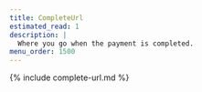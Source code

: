```yaml
---
title: CompleteUrl
estimated_read: 1
description: |
  Where you go when the payment is completed.
menu_order: 1500
---
```


{% include complete-url.md %}
